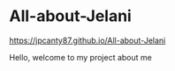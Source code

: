 # All-about-Jelani
https://jpcanty87.github.io/All-about-Jelani


Hello, welcome to my project about me
